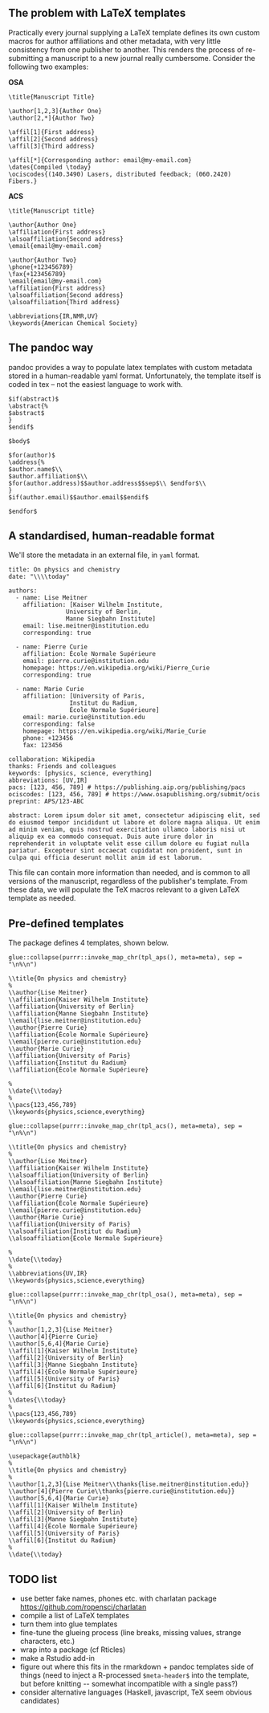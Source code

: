 The problem with LaTeX templates
--------------------------------

Practically every journal supplying a LaTeX template defines its own
custom macros for author affiliations and other metadata, with very
little consistency from one publisher to another. This renders the
process of re-submitting a manuscript to a new journal really
cumbersome. Consider the following two examples:

**OSA**

    \title{Manuscript Title}

    \author[1,2,3]{Author One}
    \author[2,*]{Author Two}

    \affil[1]{First address}
    \affil[2]{Second address}
    \affil[3]{Third address}

    \affil[*]{Corresponding author: email@my-email.com}
    \dates{Compiled \today}
    \ociscodes{(140.3490) Lasers, distributed feedback; (060.2420) Fibers.}

**ACS**

    \title{Manuscript title}

    \author{Author One}
    \affiliation{First address}
    \alsoaffiliation{Second address}
    \email{email@my-email.com}

    \author{Author Two} 
    \phone{+123456789}
    \fax{+123456789}
    \email{email@my-email.com}
    \affiliation{First address}
    \alsoaffiliation{Second address}
    \alsoaffiliation{Third address}

    \abbreviations{IR,NMR,UV}
    \keywords{American Chemical Society}

The pandoc way
--------------

pandoc provides a way to populate latex templates with custom metadata
stored in a human-readable yaml format. Unfortunately, the template
itself is coded in tex – not the easiest language to work with.

    $if(abstract)$
    \abstract{%
    $abstract$
    }
    $endif$

    $body$

    $for(author)$
    \address{%
    $author.name$\\
    $author.affiliation$\\
    $for(author.address)$$author.address$$sep$\\ $endfor$\\
    }
    $if(author.email)$$author.email$$endif$

    $endfor$

A standardised, human-readable format
-------------------------------------

We'll store the metadata in an external file, in `yaml` format.

    title: On physics and chemistry
    date: "\\\\today"

    authors:
      - name: Lise Meitner
        affiliation: [Kaiser Wilhelm Institute,
                    University of Berlin,
                    Manne Siegbahn Institute]
        email: lise.meitner@institution.edu
        corresponding: true

      - name: Pierre Curie
        affiliation: École Normale Supérieure
        email: pierre.curie@institution.edu
        homepage: https://en.wikipedia.org/wiki/Pierre_Curie
        corresponding: true

      - name: Marie Curie
        affiliation: [University of Paris,
                     Institut du Radium,
                     École Normale Supérieure]
        email: marie.curie@institution.edu
        corresponding: false
        homepage: https://en.wikipedia.org/wiki/Marie_Curie
        phone: +123456
        fax: 123456

    collaboration: Wikipedia
    thanks: Friends and colleagues
    keywords: [physics, science, everything]
    abbreviations: [UV,IR]
    pacs: [123, 456, 789] # https://publishing.aip.org/publishing/pacs
    ociscodes: [123, 456, 789] # https://www.osapublishing.org/submit/ocis
    preprint: APS/123-ABC

    abstract: Lorem ipsum dolor sit amet, consectetur adipiscing elit, sed do eiusmod tempor incididunt ut labore et dolore magna aliqua. Ut enim ad minim veniam, quis nostrud exercitation ullamco laboris nisi ut aliquip ex ea commodo consequat. Duis aute irure dolor in reprehenderit in voluptate velit esse cillum dolore eu fugiat nulla pariatur. Excepteur sint occaecat cupidatat non proident, sunt in culpa qui officia deserunt mollit anim id est laborum.

This file can contain more information than needed, and is common to all
versions of the manuscript, regardless of the publisher's template. From
these data, we will populate the TeX macros relevant to a given LaTeX
template as needed.

Pre-defined templates
---------------------

The package defines 4 templates, shown below.

    glue::collapse(purrr::invoke_map_chr(tpl_aps(), meta=meta), sep = "\n%\n")

    \\title{On physics and chemistry}
    %
    \\author{Lise Meitner}
    \\affiliation{Kaiser Wilhelm Institute}
    \\affiliation{University of Berlin}
    \\affiliation{Manne Siegbahn Institute}
    \\email{lise.meitner@institution.edu}
    \\author{Pierre Curie}
    \\affiliation{École Normale Supérieure}
    \\email{pierre.curie@institution.edu}
    \\author{Marie Curie}
    \\affiliation{University of Paris}
    \\affiliation{Institut du Radium}
    \\affiliation{École Normale Supérieure}

    %
    \\date{\\today}
    %
    \\pacs{123,456,789}
    \\keywords{physics,science,everything}

    glue::collapse(purrr::invoke_map_chr(tpl_acs(), meta=meta), sep = "\n%\n")

    \\title{On physics and chemistry}
    %
    \\author{Lise Meitner}
    \\affiliation{Kaiser Wilhelm Institute}
    \\alsoaffiliation{University of Berlin}
    \\alsoaffiliation{Manne Siegbahn Institute}
    \\email{lise.meitner@institution.edu}
    \\author{Pierre Curie}
    \\affiliation{École Normale Supérieure}
    \\email{pierre.curie@institution.edu}
    \\author{Marie Curie}
    \\affiliation{University of Paris}
    \\alsoaffiliation{Institut du Radium}
    \\alsoaffiliation{École Normale Supérieure}

    %
    \\date{\\today}
    %
    \\abbreviations{UV,IR}
    \\keywords{physics,science,everything}

    glue::collapse(purrr::invoke_map_chr(tpl_osa(), meta=meta), sep = "\n%\n")

    \\title{On physics and chemistry}
    %
    \\author[1,2,3]{Lise Meitner}
    \\author[4]{Pierre Curie}
    \\author[5,6,4]{Marie Curie}
    \\affil[1]{Kaiser Wilhelm Institute}
    \\affil[2]{University of Berlin}
    \\affil[3]{Manne Siegbahn Institute}
    \\affil[4]{École Normale Supérieure}
    \\affil[5]{University of Paris}
    \\affil[6]{Institut du Radium}
    %
    \\dates{\\today}
    %
    \\pacs{123,456,789}
    \\keywords{physics,science,everything}

    glue::collapse(purrr::invoke_map_chr(tpl_article(), meta=meta), sep = "\n%\n")

    \usepackage{authblk}
    %
    \\title{On physics and chemistry}
    %
    \\author[1,2,3]{Lise Meitner\\thanks{lise.meitner@institution.edu}}
    \\author[4]{Pierre Curie\\thanks{pierre.curie@institution.edu}}
    \\author[5,6,4]{Marie Curie}
    \\affil[1]{Kaiser Wilhelm Institute}
    \\affil[2]{University of Berlin}
    \\affil[3]{Manne Siegbahn Institute}
    \\affil[4]{École Normale Supérieure}
    \\affil[5]{University of Paris}
    \\affil[6]{Institut du Radium}
    %
    \\date{\\today}

TODO list
---------

-   use better fake names, phones etc. with charlatan package
    <https://github.com/ropensci/charlatan>
-   compile a list of LaTeX templates
-   turn them into glue templates
-   fine-tune the glueing process (line breaks, missing values, strange
    characters, etc.)
-   wrap into a package (cf Rticles)
-   make a Rstudio add-in
-   figure out where this fits in the rmarkdown + pandoc templates side
    of things (need to inject a R-processed `$meta-header$` into the
    template, but before knitting -- somewhat incompatible with a single
    pass?)
-   consider alternative languages (Haskell, javascript, TeX seem
    obvious candidates)
